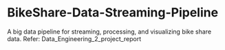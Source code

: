 # BikeShare-Data-Streaming-Pipeline
A big data pipeline for streaming, processing, and visualizing bike share data.
Refer: Data_Engineering_2_project_report